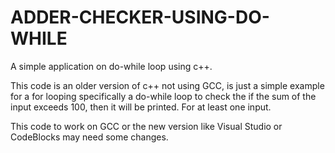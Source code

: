 # ADDER-CHECKER-USING-DO-WHILE
A simple application on do-while loop using c++.


This code is an older version of c++ not using GCC, is just a simple example for a for looping specifically a do-while loop to check the if the sum of the input exceeds 100, then it will be printed. For at least one input.

This code to work on GCC or the new version like Visual Studio or CodeBlocks may need some changes.
